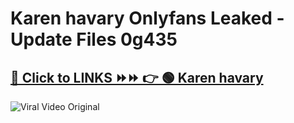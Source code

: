 
 # Karen havary Onlyfans Leaked - Update Files 0g435

## <h2><a href="https://clipsfans.com/Karen_havary&ref=git">🔗 Click to LINKS ⏩⏩ 👉 🟢 Karen havary </a></h2>

<a href="https://clipsfans.com/Karen_havary&ref=git" rel="nofollow" data-target="animated-image.originalLink"><img src="https://i.ibb.co.com/xMMVF88/686577567.gif" alt="Viral Video Original" style="max-width: 100%; display: inline-block;" data-target="animated-image.originalImage"></a>

